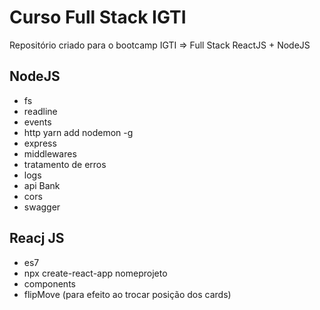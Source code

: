 # Curso Full Stack IGTI
Repositório criado para o bootcamp IGTI => Full Stack ReactJS + NodeJS


## NodeJS
  - fs
  - readline
  - events
  - http
    yarn add nodemon -g
  - express  
  - middlewares
  - tratamento de erros
  - logs
  - api Bank
  - cors
  - swagger

## Reacj JS
 - es7
 - npx create-react-app nomeprojeto
 - components
 - flipMove (para efeito ao trocar posição dos cards)